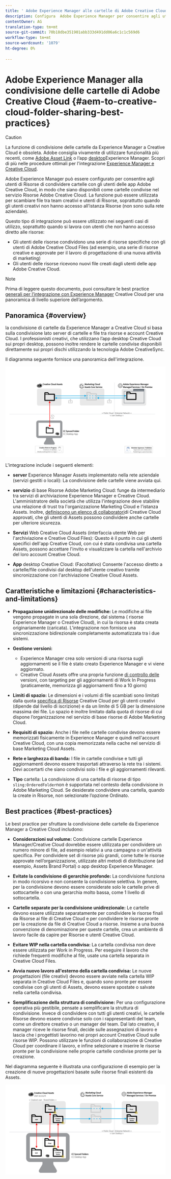 ```yaml
---
title: ' Adobe Experience Manager alle cartelle di Adobe Creative Cloud che condividono le best practice'
description: Configura  Adobe Experience Manager per consentire agli utenti di  Experience Manager Assets di scambiare cartelle con utenti Adobe Creative Cloud (CC).
contentOwner: AG
translation-type: tm+mt
source-git-commit: 70b18dbe351901abb333d491dd06a6c1c1c569d6
workflow-type: tm+mt
source-wordcount: '1079'
ht-degree: 0%

---
```



#  Adobe Experience Manager alla condivisione delle cartelle di Adobe Creative Cloud {#aem-to-creative-cloud-folder-sharing-best-practices}

>[!CAUTION]
>
>La funzione di condivisione delle cartelle  da Experience Manager a Creative Cloud è obsoleta. Adobe consiglia vivamente di utilizzare funzionalità più recenti, come [Adobe Asset Link](https://helpx.adobe.com/it/enterprise/using/adobe-asset-link.html) o l’app [desktop](https://helpx.adobe.com/experience-manager/desktop-app/aem-desktop-app.html)Experience Manager. Scopri di più nelle procedure ottimali per l&#39;integrazione [Experience Manager e Creative Cloud](/help/assets/aem-cc-integration-best-practices.md).

 Adobe Experience Manager può essere configurato per consentire agli utenti di Risorse di condividere cartelle con gli utenti delle app Adobe Creative Cloud, in modo che siano disponibili come cartelle condivise nel servizio Risorse Adobe Creative Cloud. La funzione può essere utilizzata per scambiare file tra team creativi e utenti di Risorse, soprattutto quando gli utenti creativi non hanno accesso all’istanza Risorse (non sono sulla rete aziendale).

Questo tipo di integrazione può essere utilizzato nei seguenti casi di utilizzo, soprattutto quando si lavora con utenti che non hanno accesso diretto alle risorse:

* Gli utenti delle risorse condividono una serie di risorse specifiche con gli utenti di Adobe Creative Cloud Files (ad esempio, una serie di risorse creative e approvate per il lavoro di progettazione di una nuova attività di marketing)
* Gli utenti delle risorse ricevono nuovi file creati dagli utenti delle app Adobe Creative Cloud.

>[!NOTE]
>
>Prima di leggere questo documento, puoi consultare le best practice [generali per l’integrazione con Experience Manager](/help/assets/aem-cc-integration-best-practices.md) Creative Cloud per una panoramica di livello superiore dell’argomento.

## Panoramica {#overview}

 la condivisione di cartelle da Experience Manager a Creative Cloud si basa sulla condivisione lato server di cartelle e file tra risorse e account Creative Cloud. I professionisti creativi, che utilizzano l’app desktop Creative Cloud sui propri desktop, possono inoltre rendere le cartelle condivise disponibili direttamente sui propri dischi utilizzando la tecnologia Adobe CreativeSync.

Il diagramma seguente fornisce una panoramica dell&#39;integrazione.

![chlimage_1-179](assets/chlimage_1-406.png)

L&#39;integrazione include i seguenti elementi:

* **server** Experience Manager Assets implementato nella rete aziendale (servizi gestiti o locali): La condivisione delle cartelle viene avviata qui.
* **servizio** di base Risorse Adobe Marketing Cloud: funge da intermediario tra  servizi di archiviazione Experience Manager e Creative Cloud. L&#39;amministratore della società che utilizza l&#39;integrazione deve stabilire una relazione di trust tra l&#39;organizzazione Marketing Cloud e l&#39;istanza Assets. Inoltre, [definiscono un elenco di collaboratori](https://docs.adobe.com/content/help/en/core-services/interface/assets/t-admin-add-cc-user.html)di Creative Cloud approvati, che gli utenti di Assets possono condividere anche cartelle per ulteriore sicurezza.

* **Servizi** Web Creative Cloud Assets (interfaccia utente Web per l&#39;archiviazione e Creative Cloud Files): Questo è il punto in cui gli utenti specifici dell&#39;app Creative Cloud, con cui è stata condivisa una cartella Assets, possono accettare l&#39;invito e visualizzare la cartella nell&#39;archivio del loro account Creative Cloud.
* **App** desktop Creative Cloud: (Facoltativo) Consente l&#39;accesso diretto a cartelle/file condivisi dal desktop dell&#39;utente creativo tramite sincronizzazione con l&#39;archiviazione Creative Cloud Assets.

## Caratteristiche e limitazioni {#characteristics-and-limitations}

* **Propagazione unidirezionale delle modifiche:** Le modifiche ai file vengono propagate in una sola direzione, dal sistema ( risorse Experience Manager o Creative Cloud), in cui la risorsa è stata creata originariamente (caricata). L&#39;integrazione non fornisce una sincronizzazione bidirezionale completamente automatizzata tra i due sistemi.
* **Gestione versioni:**

   *  Experience Manager crea solo versioni di una risorsa sugli aggiornamenti se il file è stato creato  Experience Manager e vi viene aggiornato.
   * Creative Cloud Assets offre una propria funzione [di controllo delle](https://helpx.adobe.com/creative-cloud/help/versioning-faq.html) versioni, con targeting per gli aggiornamenti di Work In Progress (praticamente, memorizza gli aggiornamenti fino a 10 giorni)

* **Limiti di spazio:** Le dimensioni e i volumi di file scambiati sono limitati dalla quota [specifica di Risorse](https://helpx.adobe.com/creative-cloud/kb/file-storage-quota.html) Creative Cloud per gli utenti creativi (dipende dal livello di iscrizione) e da un limite di 5 GB per la dimensione massima dei file. Lo spazio è inoltre limitato dalla quota di risorse di cui dispone l’organizzazione nel servizio di base  risorse di Adobe Marketing Cloud.

* **Requisiti di spazio:** Anche i file nelle cartelle condivise devono essere memorizzati fisicamente in  Experience Manager e quindi nell&#39;account Creative Cloud, con una copia memorizzata nella cache nel servizio di base Marketing Cloud Assets.
* **Rete e larghezza di banda:** I file in cartelle condivise e tutti gli aggiornamenti devono essere trasportati attraverso la rete tra i sistemi. Devi accertarti che siano condivisi solo i file e gli aggiornamenti rilevanti.
* **Tipo** cartella: La condivisione di una cartella di risorse di tipo `sling:OrderedFolder`non è supportata nel contesto della condivisione in  Adobe Marketing Cloud. Se desiderate condividere una cartella, quando la create in Risorse, non selezionate l’opzione Ordinato.

## Best practices {#best-practices}

Le best practice per sfruttare la condivisione delle cartelle  da Experience Manager a Creative Cloud includono:

* **Considerazioni sul volume:**  Condivisione cartelle Experience Manager/Creative Cloud dovrebbe essere utilizzata per condividere un numero minore di file, ad esempio relativi a una campagna o un&#39;attività specifica. Per condividere set di risorse più grandi, come tutte le risorse approvate nell’organizzazione, utilizzate altri metodi di distribuzione (ad esempio, Assets Brand Portal) o  app desktop Experience Manager.

* **Evitate la condivisione di gerarchie profonde:** La condivisione funziona in modo ricorsivo e non consente la condivisione selettiva. In genere, per la condivisione devono essere considerate solo le cartelle prive di sottocartelle o con una gerarchia molto bassa, come 1 livello di sottocartella.
* **Cartelle separate per la condivisione unidirezionale:** Le cartelle devono essere utilizzate separatamente per condividere le risorse finali da Risorse ai file di Creative Cloud e per condividere le risorse pronte per la creazione da file di Creative Cloud a risorse. Insieme a una buona convenzione di denominazione per queste cartelle, crea un ambiente di lavoro facile da capire per Risorse e utenti Creative Cloud.
* **Evitare WIP nella cartella condivisa:** La cartella condivisa non deve essere utilizzata per Work in Progress. Per eseguire il lavoro che richiede frequenti modifiche al file, usate una cartella separata in Creative Cloud Files.
* **Avvia nuovo lavoro all&#39;esterno della cartella condivisa:** Le nuove progettazioni (file creativi) devono essere avviate nella cartella WIP separata in Creative Cloud Files e, quando sono pronte per essere condivise con gli utenti di Assets, devono essere spostate o salvate nella cartella condivisa.
* **Semplificazione della struttura di condivisione:** Per una configurazione operativa più gestibile, pensate a semplificare la struttura di condivisione. Invece di condividere con tutti gli utenti creativi, le cartelle Risorse devono essere condivise solo con i rappresentanti del team, come un direttore creativo o un manager del team. Dal lato creativo, il manager riceve le risorse finali, decide sulle assegnazioni di lavoro e lascia che i progettisti lavorino nei propri account Creative Cloud sulle risorse WIP. Possono utilizzare le funzioni di collaborazione di Creative Cloud per coordinare il lavoro, e infine selezionare e inserire le risorse pronte per la condivisione nelle proprie cartelle condivise pronte per la creazione.

Nel diagramma seguente è illustrata una configurazione di esempio per la creazione di nuove progettazioni basate sulle risorse finali esistenti da Assets.

![chlimage_1-180](assets/chlimage_1-407.png)
